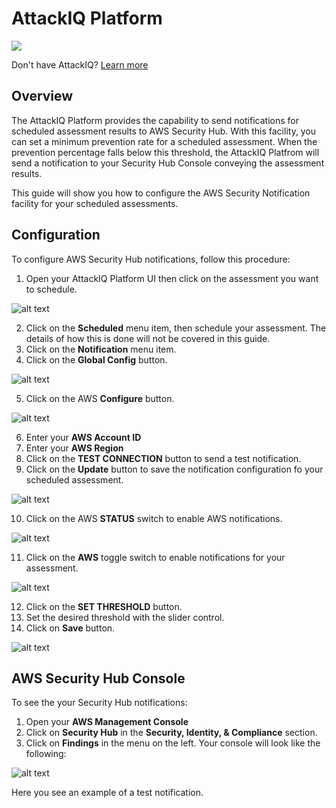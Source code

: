 # AttackIQ Platform


[![](./images/aws_security_hub.jpg)](#)

Don't have AttackIQ? [Learn more](https://go.attackiq.com/BD-AWS-Security-Hub_LP.html)


## Overview

The AttackIQ Platform provides the capability to send notifications for scheduled assessment results to AWS Security Hub. With this facility, you can set a minimum prevention rate for a scheduled assessment.  When the prevention percentage falls below this threshold, the AttackIQ Platfrom will send a notification to your Security Hub Console conveying the assessment results.

This guide will show you how to configure the AWS Security Notification facility for your scheduled assessments.

## Configuration

To configure AWS Security Hub notifications, follow this procedure:

<ol start="1"><li>Open your AttackIQ Platform UI then click on the assessment you want to schedule.</li>
</ol>

![alt text](./images/aiq_aws_sec_assessments.png)

<ol start="2">
<li>Click on the <b>Scheduled</b> menu item, then schedule your assessment. The details of how this is done will not be covered in this guide.</li>
<li>Click on the <b>Notification</b> menu item.</li>
<li>Click on the <b>Global Config</b> button.</li>
</ol>

![alt text](./images/aiq_aws_sec_config_start.png)

<ol start="5">
<li>Click on the AWS <b>Configure</b> button.</li>
</ol>


![alt text](./images/aiq_aws_sec_global_config.png)

<ol start="6">
<li>Enter your <b>AWS Account ID</b></li>
<li>Enter your <b>AWS Region</b></li>
<li>Click on the <b>TEST CONNECTION</b> button to send a test notification.
<li>Click on the <b>Update</b> button to save the notification configuration fo your scheduled assessment. 
</ol>

![alt text](./images/aiq_aws_sec_credentials.png)

<ol start="10">
<li>Click on the AWS <b>STATUS</b> switch to enable AWS notifications.</li>
</ol>

![alt text](./images/aiq_aws_sec_enable.png)

<ol start="11">
<li>Click on the <b>AWS</b> toggle switch to enable notifications for your assessment.</li>
</ol>

![alt text](./images/aiq_aws_sec_local_enable.png)

<ol start="12">
<li>Click on the <b>SET THRESHOLD</b> button.</li><li>Set the desired threshold with the slider control.</li>
<li>Click on <b>Save</b> button.</li>
</ol>

![alt text](./images/aiq_aws_sec_local_config.png)

## AWS Security Hub Console

To see the your Security Hub notifications:

1. Open your **AWS Management Console**
2. Click on **Security Hub** in the **Security, Identity, & Compliance** section.
3. Click on **Findings** in the menu on the left.  Your console will look like the following:

![alt text](./images/aiq_aws_sec_hub_console.png)

Here you see an example of a test notification.